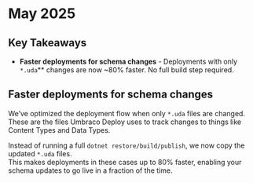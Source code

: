 # May 2025

## Key Takeaways

* **Faster deployments for schema changes** - Deployments with only `*.uda`\*\* changes are now \~80% faster. No full build step required.

## Faster deployments for schema changes

We’ve optimized the deployment flow when only `*.uda` files are changed. These are the files Umbraco Deploy uses to track changes to things like Content Types and Data Types.

Instead of running a full `dotnet restore/build/publish`, we now copy the updated `*.uda` files.\
This makes deployments in these cases up to 80% faster, enabling your schema updates to go live in a fraction of the time.

